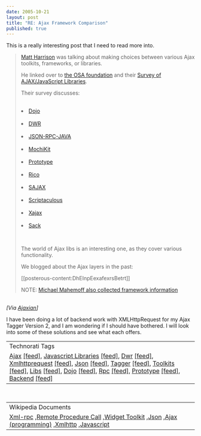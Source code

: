 ```yaml
--- 
date: 2005-10-21
layout: post
title: "RE: Ajax Framework Comparison"
published: true
---
```

This is a really interesting post that I need to read more into.<br /><blockquote>
<p><a href="http://panela.blog-city.com/ajax_explosion.htm">Matt Harrison</a> was talking about making choices between various Ajax toolkits, frameworks, or libraries.</p>
<p /><p>He linked over to <a href="http://wiki.osafoundation.org/">the OSA foundation</a> and their <a href="http://wiki.osafoundation.org/bin/view/Projects/AjaxLibraries">Survey of AJAX/JavaScript Libraries</a>.</p>
<p /><p>Their survey discusses:</p>
<p /><ul></ul>
<br /><li><a href="http://dojotoolkit.org/">Dojo</a></li>
<br /><li><a href="http://www.getahead.ltd.uk/dwr/">DWR</a></li>
<br /><li><a href="http://oss.metaparadigm.com/jsonrpc/index.html">JSON-RPC-JAVA</a></li>
<br /><li><a href="http://mochikit.com/">MochiKit</a></li>
<br /><li><a href="http://prototype.conio.net/">Prototype</a></li>
<br /><li><a href="http://openrico.org/">Rico</a></li>
<br /><li><a href="http://www.modernmethod.com/sajax/">SAJAX</a></li>
<br /><li><a href="http://script.aculo.us/">Scriptaculous</a></li>
<br /><li><a href="http://xajax.sourceforge.net/">Xajax</a></li>
<br /><li><a href="http://twilightuniverse.com/projects/sack/">Sack</a></li>
<p /><br /><p>The world of Ajax libs is an interesting one, as they cover various functionality.</p>
<p /><p>We blogged about the Ajax layers in the past:</p>
<p /><p>[[posterous-content:DhEInpEexafexrsBetrt]]</p>
<p /><p>NOTE: <a href="http://www.ajaxpatterns.org/AJAXFrameworks">Michael Mahemoff also collected framework information</a><p /></p>
</blockquote><br /><i>[Via <a href="http://www.ajaxian.com/archives/2005/10/ajax_framework_2.html">Ajaxian</a>]</i><p />I have been doing  a lot of backend work with XMLHttpRequest for my Ajax Tagger Version 2, and I am wondering if I should have bothered.  I will look into some of these solutions and see what each offers.<p /><table class="TechnoratiHead TagHeader">
<tr><td>Technorati Tags</td></tr>
<tr class="Technorati"><td>
<a href="http://www.technorati.com/tag/Ajax" class="Tag" rel="tag">Ajax</a> <a href="http://feeds.technorati.com/feed/posts/tag/Ajax" class="Tag">[feed]</a>, <a href="http://www.technorati.com/tag/Javascript%20Libraries" class="Tag" rel="tag">Javascript Libraries</a> <a href="http://feeds.technorati.com/feed/posts/tag/Javascript%20Libraries" class="Tag">[feed]</a>, <a href="http://www.technorati.com/tag/Dwr" class="Tag" rel="tag">Dwr</a> <a href="http://feeds.technorati.com/feed/posts/tag/Dwr" class="Tag">[feed]</a>, <a href="http://www.technorati.com/tag/Xmlhttprequest" class="Tag" rel="tag">Xmlhttprequest</a> <a href="http://feeds.technorati.com/feed/posts/tag/Xmlhttprequest" class="Tag">[feed]</a>, <a href="http://www.technorati.com/tag/Json" class="Tag" rel="tag">Json</a> <a href="http://feeds.technorati.com/feed/posts/tag/Json" class="Tag">[feed]</a>, <a href="http://www.technorati.com/tag/Tagger" class="Tag" rel="tag">Tagger</a> <a href="http://feeds.technorati.com/feed/posts/tag/Tagger" class="Tag">[feed]</a>, <a href="http://www.technorati.com/tag/Toolkits" class="Tag" rel="tag">Toolkits</a> <a href="http://feeds.technorati.com/feed/posts/tag/Toolkits" class="Tag">[feed]</a>, <a href="http://www.technorati.com/tag/Libs" class="Tag" rel="tag">Libs</a> <a href="http://feeds.technorati.com/feed/posts/tag/Libs" class="Tag">[feed]</a>, <a href="http://www.technorati.com/tag/Dojo" class="Tag" rel="tag">Dojo</a> <a href="http://feeds.technorati.com/feed/posts/tag/Dojo" class="Tag">[feed]</a>, <a href="http://www.technorati.com/tag/Rpc" class="Tag" rel="tag">Rpc</a> <a href="http://feeds.technorati.com/feed/posts/tag/Rpc" class="Tag">[feed]</a>, <a href="http://www.technorati.com/tag/Prototype" class="Tag" rel="tag">Prototype</a> <a href="http://feeds.technorati.com/feed/posts/tag/Prototype" class="Tag">[feed]</a>, <a href="http://www.technorati.com/tag/Backend" class="Tag" rel="tag">Backend</a> <a href="http://feeds.technorati.com/feed/posts/tag/Backend" class="Tag">[feed]</a>
</td></tr>
</table><br /><table class="TechnoratiHead TagHeader">
<tr><td>Wikipedia Documents</td></tr>
<tr class="Technorati"><td>
<a href="http://en.wikipedia.org/wiki/XML-RPC">Xml-rpc</a> ,<a href="http://en.wikipedia.org/wiki/Remote_procedure_call">Remote Procedure Call</a> ,<a href="http://en.wikipedia.org/wiki/Widget_toolkit">Widget Toolkit</a> ,<a href="http://en.wikipedia.org/wiki/JSON">Json</a> ,<a href="http://en.wikipedia.org/wiki/Ajax_(programming)">Ajax (programming)</a> ,<a href="http://en.wikipedia.org/wiki/XMLHttpRequest">Xmlhttp</a> ,<a href="http://en.wikipedia.org/wiki/JavaScript">Javascript</a>
</td></tr>
</table><div class="blogger-post-footer"><img class="posterous_download_image" src="https://blogger.googleusercontent.com/tracker/8109338-112993394697498438?l=www.kinlan.co.uk%2Findex.html" height="1" alt="" width="1" /></div>
